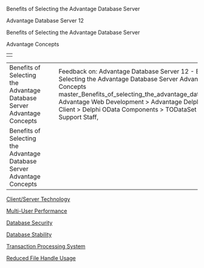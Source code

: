 Benefits of Selecting the Advantage Database Server




Advantage Database Server 12  

Benefits of Selecting the Advantage Database Server

Advantage Concepts

|  |
| --- |
|  |

|  |  |  |  |  |
| --- | --- | --- | --- | --- |
| Benefits of Selecting the Advantage Database Server  Advantage Concepts |  |  | Feedback on: Advantage Database Server 12 - Benefits of Selecting the Advantage Database Server Advantage Concepts master\_Benefits\_of\_selecting\_the\_advantage\_database\_server Advantage Web Development > Advantage Delphi OData Client > Delphi OData Components > TODataSet / Dear Support Staff, |  |
| Benefits of Selecting the Advantage Database Server  Advantage Concepts |  |  |  |  |

[Client/Server Technology](master_client_server_technology.htm)

[Multi-User Performance](master_multi_user_performance.htm)

[Database Security](master_database_security.htm)

[Database Stability](master_database_stability.htm)

[Transaction Processing System](master_transaction_processing_system.htm)

[Reduced File Handle Usage](master_reduced_file_handle_usage.htm)